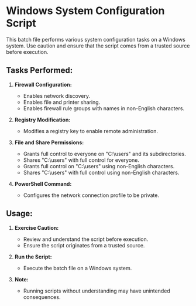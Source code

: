 # Windows System Configuration Script

This batch file performs various system configuration tasks on a Windows system. Use caution and ensure that the script comes from a trusted source before execution.

## Tasks Performed:

1. **Firewall Configuration:**
   - Enables network discovery.
   - Enables file and printer sharing.
   - Enables firewall rule groups with names in non-English characters.

2. **Registry Modification:**
   - Modifies a registry key to enable remote administration.

3. **File and Share Permissions:**
   - Grants full control to everyone on "C:\users" and its subdirectories.
   - Shares "C:\users" with full control for everyone.
   - Grants full control on "C:\users" using non-English characters.
   - Shares "C:\users" with full control using non-English characters.

4. **PowerShell Command:**
   - Configures the network connection profile to be private.

## Usage:
1. **Exercise Caution:**
   - Review and understand the script before execution.
   - Ensure the script originates from a trusted source.

2. **Run the Script:**
   - Execute the batch file on a Windows system.

3. **Note:**
   - Running scripts without understanding may have unintended consequences.
